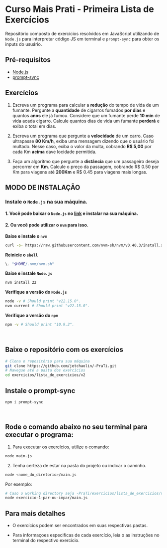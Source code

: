 # **Curso Mais Prati - Primeira Lista de Exercícios**

Repositório composto de exercícios resolvidos em JavaScript utilizando de `Node.js` para interpretar código JS em terminal e `prompt-sync` para obter os inputs do usuário.

## **Pré-requisitos**

* [Node.js](#instale-o-nodejs-na-sua-máquina)
* [prompt-sync](#instale-o-prompt-sync)

## **Exercícios**

1. Escreva um programa para calcular a **redução** do tempo de vida de um fumante.
 Pergunte a **quantidade** de cigarros fumados **por dias** e quantos **anos** ele já fumou.
 Considere que um fumante perde **10 min** de vida acada cigarro. Calcule quantos dias de
 vida um fumante **perderá** e exiba o total em dias.

2. Escreva um programa que pergunte a **velocidade** de um carro. Caso ultrapasse **80 Km/h**, exiba uma mensagem dizendo que o usuário foi multado. Nesse caso, exiba o valor da
 multa, cobrando **R$ 5,00** por cada Km **acima** dave locidade permitida.

3. Faça um algoritmo que pergunte a **distância** que um passageiro deseja percorrer em
**Km**. Calcule o preço da passagem, cobrando R$ 0.50 por Km para viagens até **200Km** e
R$ 0.45 para viagens mais longas.


## **MODO DE INSTALAÇÃO**

### Instale o `Node.js` na sua máquina. 

#### 1. Você pode baixar o `Node.js` no [link](https://nodejs.org/en/download/) e instalar na sua máquina.

#### 2. Ou você pode utilizar o `nvm` para isso.

**Baixe e instale o `nvm`**

```sh
curl -o- https://raw.githubusercontent.com/nvm-sh/nvm/v0.40.3/install.sh | bash
```

**Reinicie o `shell`**

```sh
\. "$HOME/.nvm/nvm.sh"
```

**Baixe e instale `Node.js`**

```sh
nvm install 22
```

**Verifique a versão do `Node.js`**

```sh
node -v # Should print "v22.15.0".
nvm current # Should print "v22.15.0".
```

**Verifique a versão do `npm`**

```sh
npm -v # Should print "10.9.2".
```
<br />

## **Baixe o repositório com os exercícios**
 
```sh
# Clona o repositório para sua máquina
git clone https://github.com/jetchaolin/-PraTi.git
# Navegue até a pasta dos exercícios
cd exercicios/lista_de_exercicios/v2
```

## **Instale o prompt-sync**

```
npm i prompt-sync
```

<br />

## **Rode o comando abaixo no seu terminal para executar o programa:**
 
1. Para executar os exercícios, utilize o comando:
```sh
node main.js
```

2. Tenha certeza de estar na pasta do projeto ou indicar o caminho.
```sh
node <nome_do_diretorio>/main.js
```
Por exemplo:

```sh
# Caso o working directory seja -PraTi/exercicios/lista_de_exercicios/v2
node exercicio-1-par-ou-impar/main.js
```

## Para mais detalhes

- O exercícios podem ser encontrados em suas respectivas pastas.

- Para informaçoes especificas de cada exercício, leia o as instruções no terminal do respectivo exercício.
